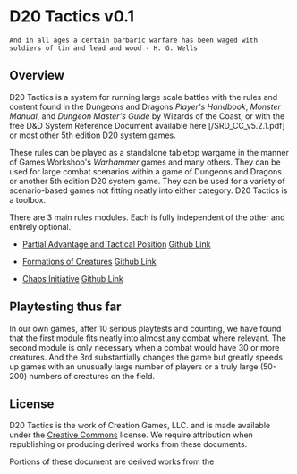 # D20 Tactics v0.1

```
And in all ages a certain barbaric warfare has been waged with soldiers of tin and lead and wood - H. G. Wells
```

## Overview

D20 Tactics is a system for running large scale battles with the rules and content found in the Dungeons and Dragons *Player's Handbook*, *Monster Manual*, and *Dungeon Master's Guide* by Wizards of the Coast, or with the free D&D System Reference Document available here [/SRD_CC_v5.2.1.pdf] or most other 5th edition D20 system games.

These rules can be played as a standalone tabletop wargame in the manner of Games Workshop's *Warhammer* games and many others. They can be used for large combat scenarios within a game of Dungeons and Dragons or another 5th edition D20 system game. They can be used for a variety of scenario-based games not fitting neatly into either category. D20 Tactics is a toolbox.

There are 3 main rules modules. Each is fully independent of the other and entirely optional.

* [Partial Advantage and Tactical Position](/PARTIAL_ADVANTAGE_AND_TACTICAL_POSITION.md) [Github Link]()

* [Formations of Creatures](/FORMATIONS_OF_CREATURES.md) [Github Link]()

* [Chaos Initiative](/CHAOS_INITIATIVE.md) [Github Link]()

## Playtesting thus far

In our own games, after 10 serious playtests and counting, we have found that the first module fits neatly into almost any combat where relevant. The second module is only necessary when a combat would have 30 or more creatures. And the 3rd substantially changes the game but greatly speeds up games with an unusually large number of players or a truly large (50-200) numbers of creatures on the field.

## License

D20 Tactics is the work of Creation Games, LLC. and is made available under the [Creative Commons]('/LICENSE.md') license. We require attribution when republishing or producing derived works from these documents.

Portions of these document are derived works from the 